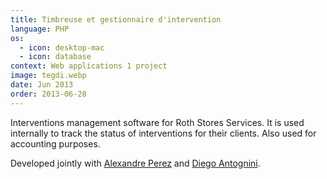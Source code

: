 ```yaml
---
title: Timbreuse et gestionnaire d'intervention
language: PHP
os:
  - icon: desktop-mac
  - icon: database
context: Web applications 1 project
image: tegdi.webp
date: Jun 2013
order: 2013-06-28
---
```


Interventions management software for Roth Stores Services. It is used internally to track the status of interventions for their clients. Also used for accounting purposes.

Developed jointly with [Alexandre Perez](https://perezapp.ch) and [Diego Antognini](https://ch.linkedin.com/in/diegoantognini).
